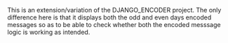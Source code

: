 This is an extension/variation of the DJANGO_ENCODER project. The only difference here is that it displays both the odd and even days encoded messages so as to be able to check whether both the encoded messsage logic is working as intended.
